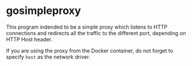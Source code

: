 gosimpleproxy
=============

This program indended to be a simple proxy which listens to HTTP connections and
redirects all the traffic to the different port, depending on HTTP Host header.

If you are using  the proxy from the Docker container, do  not forget to specify
`host` as the network driver.
